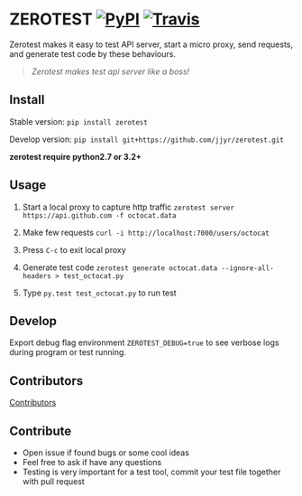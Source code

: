 # ZEROTEST [![PyPI](https://img.shields.io/pypi/v/zerotest.svg)](https://pypi.python.org/pypi/zerotest) [![Travis](https://img.shields.io/travis/jjyr/zerotest.svg)](https://travis-ci.org/jjyr/zerotest)

Zerotest makes it easy to test API server, start a micro proxy, send requests, and generate test code by these behaviours.

> *Zerotest makes test api server like a boss!*

## Install
Stable version: `pip install zerotest`

Develop version: `pip install git+https://github.com/jjyr/zerotest.git`

**zerotest require python2.7 or 3.2+**

## Usage
1. Start a local proxy to capture http traffic `zerotest server https://api.github.com -f octocat.data`

2. Make few requests `curl -i http://localhost:7000/users/octocat`

3. Press `C-c` to exit local proxy

4. Generate test code `zerotest generate octocat.data --ignore-all-headers > test_octocat.py`

5. Type `py.test test_octocat.py` to run test

## Develop
Export debug flag environment `ZEROTEST_DEBUG=true` to see verbose logs during program or test running.

## Contributors
[Contributors](https://github.com/jjyr/zerotest/graphs/contributors)

## Contribute
* Open issue if found bugs or some cool ideas
* Feel free to ask if have any questions
* Testing is very important for a test tool, commit your test file together with pull request
